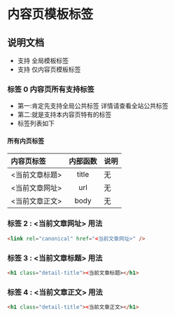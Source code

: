 # 内容页模板标签

## 说明文档

- 支持 全局模板标签
- 支持 仅内容页模板标签

### 标签 0 内容页所有支持标签

- 第一:肯定先支持全局公共标签 详情请查看全站公共标签
- 第二:就是支持本内容页特有的标签
- 标签列表如下

#### 所有内页标签

| 内容页标签     | 内部函数 | 说明 |
| :------------- | :------: | :--- |
| <当前文章标题> |  title   | 无   |
| <当前文章网址> |   url    | 无   |
| <当前文章正文> |   body   | 无   |

### 标签 2 : <当前文章网址> 用法

```html
<link rel="canonical" href="<当前文章网址>" />
```

### 标签 3 : <当前文章标题> 用法

```html
<h1 class="detail-title"><当前文章标题></h1>
```

### 标签 4 : <当前文章正文> 用法

```html
<h1 class="detail-title"><当前文章正文></h1>
```
